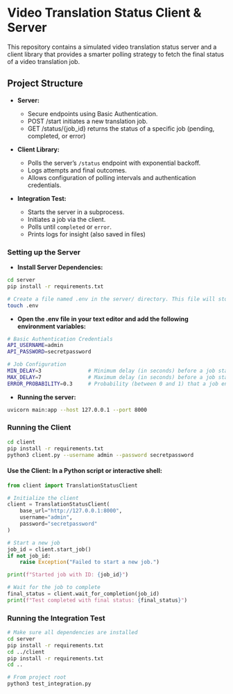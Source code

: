 # Video Translation Status Client & Server

This repository contains a simulated video translation status server and a client library that provides a smarter polling strategy to fetch the final status of a video translation job.

## Project Structure

- **Server:**  
  - Secure endpoints using Basic Authentication.
  - POST /start initiates a new translation job.
  - GET /status/{job_id} returns the status of a specific job (pending, completed, or error)

- **Client Library:**  
  - Polls the server’s `/status` endpoint with exponential backoff.
  - Logs attempts and final outcomes.
  - Allows configuration of polling intervals and authentication credentials.

- **Integration Test:**  
  - Starts the server in a subprocess.
  - Initiates a job via the client.
  - Polls until `completed` or `error`.
  - Prints logs for insight (also saved in files)

### Setting up the Server
- **Install Server Dependencies:** 
```bash
cd server
pip install -r requirements.txt

# Create a file named .env in the server/ directory. This file will store environment variables required by the server.
touch .env
```
- **Open the .env file in your text editor and add the following environment variables:** 
```bash
# Basic Authentication Credentials
API_USERNAME=admin
API_PASSWORD=secretpassword

# Job Configuration
MIN_DELAY=3               # Minimum delay (in seconds) before a job status changes from 'pending'
MAX_DELAY=7               # Maximum delay (in seconds) before a job status changes from 'pending'
ERROR_PROBABILITY=0.3     # Probability (between 0 and 1) that a job ends with an 'error'
```

- **Running the server:** 
```bash
uvicorn main:app --host 127.0.0.1 --port 8000
```

### Running the Client
```bash
cd client
pip install -r requirements.txt
python3 client.py --username admin --password secretpassword
```
#### Use the Client: In a Python script or interactive shell:
```python
from client import TranslationStatusClient

# Initialize the client
client = TranslationStatusClient(
    base_url="http://127.0.0.1:8000",
    username="admin",
    password="secretpassword"
)

# Start a new job
job_id = client.start_job()
if not job_id:
    raise Exception("Failed to start a new job.")

print(f"Started job with ID: {job_id}")

# Wait for the job to complete
final_status = client.wait_for_completion(job_id)
print(f"Test completed with final status: {final_status}")
```

### Running the Integration Test

```bash
# Make sure all dependencies are installed
cd server
pip install -r requirements.txt
cd ../client
pip install -r requirements.txt
cd ..

# From project root
python3 test_integration.py
```
